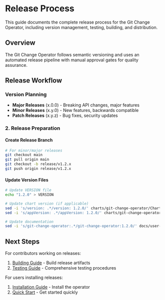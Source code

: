 # Release Process

This guide documents the complete release process for the Git Change Operator, including version management, testing, building, and distribution.

## Overview

The Git Change Operator follows semantic versioning and uses an automated release pipeline with manual approval gates for quality assurance.

## Release Workflow


### Version Planning
- **Major Releases** (x.0.0) - Breaking API changes, major features
- **Minor Releases** (x.y.0) - New features, backwards compatible  
- **Patch Releases** (x.y.z) - Bug fixes, security updates

### 2. Release Preparation

#### Create Release Branch
```bash
# For minor/major releases
git checkout main
git pull origin main
git checkout -b release/v1.2.x
git push origin release/v1.2.x
```

#### Update Version Files
```bash
# Update VERSION file
echo "1.2.0" > VERSION

# Update chart version (if applicable)
sed -i 's/version: .*/version: 1.2.0/' charts/git-change-operator/Chart.yaml
sed -i 's/appVersion: .*/appVersion: 1.2.0/' charts/git-change-operator/Chart.yaml

# Update documentation
sed -i 's/git-change-operator:.*/git-change-operator:1.2.0/' docs/user-guide/installation.md
```

## Next Steps

For contributors working on releases:

1. [Building Guide](building.md) - Build release artifacts
2. [Testing Guide](testing.md) - Comprehensive testing procedures  

For users installing releases:

1. [Installation Guide](../user-guide/installation.md) - Install the operator
2. [Quick Start](../user-guide/quick-start.md) - Get started quickly